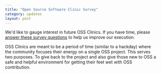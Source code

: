 ```yaml
---
title: "Open Source Software Clinic Survey"
category: updates
layout: post
---
```


We'd like to gauge interest in future OSS Clinics. If you have time, please
[answer these survey questions](https://docs.google.com/spreadsheet/viewform?fromEmail=true&formkey=dGpHems3WXNOWlZtYXFpMXVvWHB5OHc6MQ)
to help us improve our execution.

OSS Clinics are meant to be a period of time (similar to a hackday) where the
community focuses their energy on a single OSS project. This serves two
purposes. To give back to the project and also give those new to OSS a safe and
helpful environment for getting their feet wet with OSS contribution.
